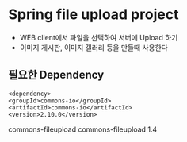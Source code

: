 # Spring file upload project
* WEB client에서 파일을 선택하여 서버에 Upload 하기
* 이미지 게시판, 이미지 갤러리 등을 만들때 사용한다

## 필요한 Dependency
	<dependency>
    <groupId>commons-io</groupId>
    <artifactId>commons-io</artifactId>
    <version>2.10.0</version>
</dependency>
<dependency>
    <groupId>commons-fileupload</groupId>
    <artifactId>commons-fileupload</artifactId>
    <version>1.4</version>
</dependency>